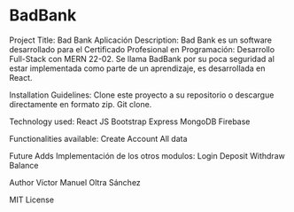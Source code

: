# BadBank

Project Title: Bad Bank Aplicación
Description:
Bad Bank es un software desarrollado para el Certificado Profesional en Programación: Desarrollo Full-Stack con MERN 22-02. Se llama BadBank por su poca seguridad al estar implementada como parte de un aprendizaje, es desarrollada en React.

Installation Guidelines:
Clone este proyecto a su repositorio o descargue directamente en formato zip.
Git clone.

Technology used:
    React JS
    Bootstrap
    Express
    MongoDB
    Firebase

Functionalities available:
    Create Account
    All data

Future Adds
    Implementación de los otros modulos:
    Login
    Deposit
    Withdraw
    Balance

Author
Víctor Manuel Oltra Sánchez

MIT License
